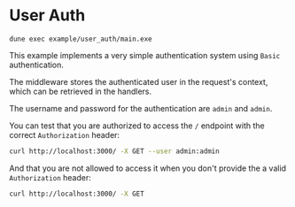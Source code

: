 # User Auth

```
dune exec example/user_auth/main.exe
```

This example implements a very simple authentication system using `Basic` authentication.

The middleware stores the authenticated user in the request's context, which can be retrieved in the handlers.

The username and password for the authentication are `admin` and `admin`.

You can test that you are authorized to access the `/` endpoint with the correct `Authorization` header:
```sh
curl http://localhost:3000/ -X GET --user admin:admin
```

And that you are not allowed to access it when you don't provide the a valid `Authorization` header:
```sh
curl http://localhost:3000/ -X GET
```

